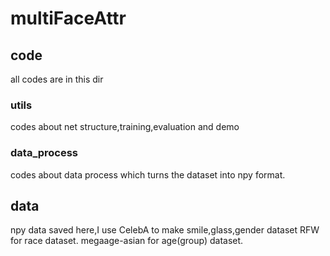 # multiFaceAttr

## code
all codes are in this dir
### utils
codes about net structure,training,evaluation and demo
### data_process
codes about data process which turns the dataset into npy format.
## data
npy data saved here,I use CelebA to make smile,glass,gender dataset
RFW for race dataset.
megaage-asian for age(group) dataset.
